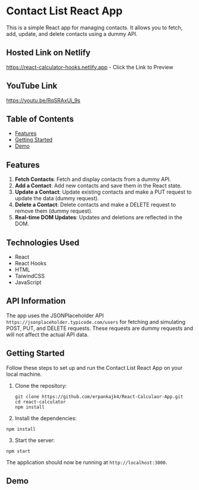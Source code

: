 # Contact List React App

This is a simple React app for managing contacts. It allows you to fetch, add, update, and delete contacts using a dummy API.

## Hosted Link on Netlify
https://react-calculator-hooks.netlify.app - Click the Link to Preview <br/>

## YouTube Link
https://youtu.be/RqSRAxUi_9s

## Table of Contents
- [Features](#features)
- [Getting Started](#getting-started)
- [Demo](#demo)

## Features

1. **Fetch Contacts**: Fetch and display contacts from a dummy API.
2. **Add a Contact**: Add new contacts and save them in the React state.
3. **Update a Contact**: Update existing contacts and make a PUT request to update the data (dummy request).
4. **Delete a Contact**: Delete contacts and make a DELETE request to remove them (dummy request).
5. **Real-time DOM Updates**: Updates and deletions are reflected in the DOM.

## Technologies Used
- React
- React Hooks
- HTML
- TaiwindCSS
- JavaScript

## API Information
The app uses the JSONPlaceholder API `https://jsonplaceholder.typicode.com/users` for fetching and simulating POST, PUT, and DELETE requests. These requests are dummy requests and will not affect the actual API data.

## Getting Started

Follow these steps to set up and run the Contact List React App on your local machine.

1. Clone the repository:

   ```
   git clone https://github.com/erpankajk4/React-Calculaor-App.git
   cd react-calculator
   npm install
   ```
2. Install the dependencies:
```
npm install
```
3. Start the server:
```
npm start
```
The application should now be running at `http://localhost:3000`.

## Demo
